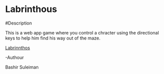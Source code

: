 Labrinthous
=======

#Description


This is a web app game where you control a chracter using the directional keys to help him find his way out of the maze.

[Labrinnthos](http://laburinthos-webapp.phpfogapp.com/)

-Authour

Bashir Suleiman


